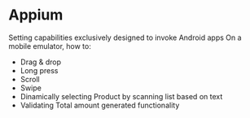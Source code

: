 # Appium

Setting capabilities exclusively designed to invoke Android apps
On a mobile emulator, how to: 
  - Drag & drop
  - Long press
  - Scroll
  - Swipe
  - Dinamically selecting Product by scanning list based on text
  - Validating Total amount generated functionality
